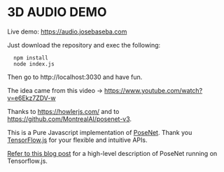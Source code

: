 
3D AUDIO DEMO
=====

Live demo: https://audio.josebaseba.com

Just download the repository and exec the following:

```
  npm install
  node index.js

```

Then go to http://localhost:3030 and have fun.

The idea came from this video -> https://www.youtube.com/watch?v=e6Ekz7ZDV-w

Thanks to https://howlerjs.com/ and to https://github.com/MontrealAI/posenet-v3.

This is a Pure Javascript implementation of [PoseNet](https://github.com/tensorflow/tfjs-models/tree/master/posenet). Thank you [TensorFlow.js](https://js.tensorflow.org) for your flexible and intuitive APIs.

[Refer to this blog post](https://medium.com/tensorflow/real-time-human-pose-estimation-in-the-browser-with-tensorflow-js-7dd0bc881cd5) for a high-level description of PoseNet running on Tensorflow.js.
